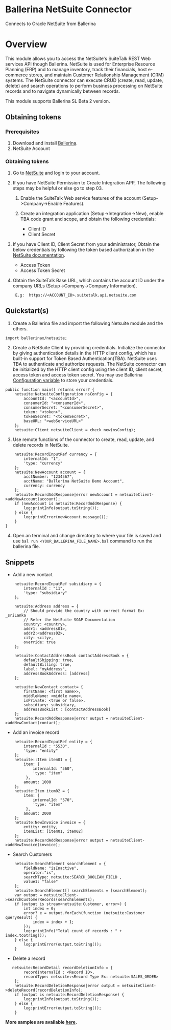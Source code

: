 # Ballerina NetSuite Connector
Connects to Oracle NetSuite from Ballerina

# Overview

This module allows you to access the NetSuite's SuiteTalk REST Web services API though Ballerina. NetSuite is used for 
Enterprise Resource Planning (ERP) and to manage inventory, track their financials, host e-commerce stores, and maintain 
Customer Relationship Management (CRM) systems. The NetSuite connector can execute CRUD (create, read, update, delete) 
and search operations to perform business processing on NetSuite records and to navigate dynamically between records.

This module supports Ballerina SL Beta 2 version.

## Obtaining tokens
### Prerequisites
1. Download and install [Ballerina](https://ballerinalang.org/downloads/).
2. NetSuite Account

### Obtaining tokens

1. Go to [NetSuite](https://www.netsuite.com) and login to your account.
2. If you have NetSuite Permission to Create Integration APP, The following steps may be helpful or else go to step 03.
    1. Enable the SuiteTalk Web service features of the account (Setup->Company->Enable Features).
    
    2. Create an integration application (Setup->Integration->New), enable TBA code grant and scope, and obtain the 
    following credentials: 
        * Client ID
        * Client Secret
3. If you have Client ID, Client Secret from your administrator, Obtain the below credentials by following the token based authorization in the [NetSuite documentation](https://system.na0.netsuite.com/app/help/helpcenter.nl?fid=book_1559132836.html&vid=_BLm3ruuApc_9HXr&chrole=17&ck=9Ie2K7uuApI_9PHO&cktime=175797&promocode=&promocodeaction=overwrite&sj=7bfNB5rzdVQdIKGhDJFE6knJf%3B1590725099%3B165665000). 
    * Access Token
    * Access Token Secret
4. Obtain the SuiteTalk Base URL, which contains the account ID under the company URLs (Setup->Company->Company
    Information).

        E.g:  https://<ACCOUNT_ID>.suitetalk.api.netsuite.com


## Quickstart(s)
1. Create a Ballerina file and import the following Netsuite module and the others. 
```ballerina
import ballerinax/netsuite;
```
2. Create a NetSuite Client by providing credentials. Initialize the connector by giving authentication details in the HTTP client config, which has built-in support for Token Based Authentication(TBA). NetSuite uses TBA to authenticate and authorize requests. The NetSuite connector can be initialized by the HTTP client config using the client ID, client secret, access token and access token secret. You may use Ballerina [Configuration variable](https://ballerina.io/learn/by-example/configurable.html) to store your credentials.
```ballerina
public function main() returns error? {
    netsuite:NetsuiteConfiguration nsConfig = {
        accountId: "<accountId>",
        consumerId: "<consumerId>",
        consumerSecret: "<consumerSecret>",
        token: "<token>",
        tokenSecret: "<tokenSecret>",
        baseURL: "<webServiceURL>"
    };
    netsuite:Client netsuiteClient = check new(nsConfig);
```
3. Use remote functions of the connector to create, read, update, and delete records in NetSuite.
```ballerina
    netsuite:RecordInputRef currency = {
        internalId: "1",
        'type: "currency"
    };
    netsuite:NewAccount account = {
        acctNumber: "1234567",
        acctName: "Ballerina NetSuite Demo Account",
        currency: currency
    };
    netsuite:RecordAddResponse|error newAccount = netsuiteClient->addNewAccount(account);
    if (newAccount is netsuite:RecordAddResponse) {
        log:printInfo(output.toString());
    } else {
        log:printError(newAccount.message());
    }
}
```
4. Open an terminal and change directory to where your file is saved and use `bal run <YOUR_BALLERINA_FILE_NAME>.bal` command to run the ballerina file.

## Snippets

* Add a new contact
```ballerina
    netsuite:RecordInputRef subsidiary = {
        internalId : "11",
        'type: "subsidiary"
    };

    netsuite:Address address = {
        // Should provide the country with correct format Ex: _sriLanka
        // Refer the NetSuite SOAP Documentation
        country: <country>,
        addr1: <address01>,
        addr2:<address02>,
        city: <city>,
        override: true
    };

    netsuite:ContactAddressBook contactAddressBook = {
        defaultShipping: true,
        defaultBilling: true,
        label: "myAddress",
        addressBookAddress: [address]
    };
    
    netsuite:NewContact contact= {
        firstName: <first name>>,
        middleName: <middle name>,
        isPrivate: <true or false>,
        subsidiary: subsidiary,
        addressBookList : [contactAddressBook]
    };
    netsuite:RecordAddResponse|error output = netsuiteClient->addNewContact(contact);
```
* Add an invoice record
```ballerina
    netsuite:RecordInputRef entity = {
        internalId : "5530",
        'type: "entity"
    };
    netsuite::Item item01 = {
        item: {
            internalId: "560",
            'type: "item"
         },
        amount: 1000
    };
    netsuite:Item item02 = {
        item: {
            internalId: "570",
            'type: "item"
         },
        amount: 2000
    };
    netsuite:NewInvoice invoice = {
        entity: entity,
        itemList: [item01, item02]
    };
    netsuite:RecordAddResponse|error output = netsuiteClient->addNewInvoice(invoice);

```
* Search Customers
```ballerina
    netsuite:SearchElement searchElement = {
        fieldName: "isInactive",
        operator:"is",
        searchType: netsuite:SEARCH_BOOLEAN_FIELD ,
        value1: "false"
    };
    netsuite:SearchElement[] searchElements = [searchElement];
    var output = netsuiteClient->searchCustomerRecords(searchElements);
    if (output is stream<netsuite:Customer, error>) {
        int index = 0;
        error? e = output.forEach(function (netsuite:Customer queryResult) {
            index = index + 1;
        });
        log:printInfo("Total count of records : " +  index.toString());        
    } else {
        log:printError(output.toString());     
    }
```
* Delete a record
```ballerina
   netsuite:RecordDetail recordDeletionInfo = {
        recordInternalId : <Record ID>,
        recordType: netsuite:<Record Type Ex: netsuite:SALES_ORDER>
    };
    netsuite:RecordDeletionResponse|error output = netsuiteClient->deleteRecord(recordDeletionInfo);
    if (output is netsuite:RecordDeletionResponse) {
        log:printInfo(output.toString());
    } else {
        log:printError(output.toString());
    }
```
**More samples are available [here](https://github.com/ballerina-platform/module-ballerinax-netsuite/tree/master/netsuite/samples).**
